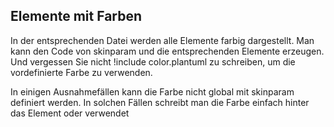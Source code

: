 ## Elemente mit Farben
In der entsprechenden Datei werden alle Elemente farbig dargestellt. Man kann den Code von skinparam und die entsprechenden Elemente erzeugen. Und vergessen Sie nicht !include color.plantuml zu schreiben, um die vordefinierte Farbe zu verwenden. 

In einigen Ausnahmefällen kann die Farbe nicht global mit skinparam definiert werden. In solchen Fällen schreibt man die Farbe einfach hinter das Element oder verwendet <style> am Anfang des Diagramms. Der Unterschied zwischen style und skinparam besteht darin, dass innerhalb von style die Bezeichnungen wie <<System>> oder <<Interface>> nicht wie bei skinparam funktionieren. Außerdem gibt es einige Elemente wie action oder artifact, für die skinparam nicht verwendet werden kann.

Sonderfälle sind Cluster und Folder. Man muss ein Element in '{}' schreiben, sonst wird die Überschrift des Elements nicht richtig platziert.

Datatype in Software@Devtime kann jedoch nicht mit anderen Elementen abgebildet werden, daher eine separate Datei.